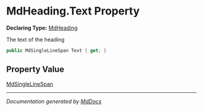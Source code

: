 ﻿# MdHeading.Text Property

**Declaring Type:** [MdHeading](../index.md)

The text of the heading

```csharp
public MdSingleLineSpan Text { get; }
```

## Property Value

[MdSingleLineSpan](../../MdSingleLineSpan/index.md)

___

*Documentation generated by [MdDocs](https://github.com/ap0llo/mddocs)*
